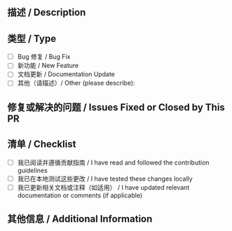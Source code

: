## 描述 / Description
<!--- 简要说明本次变更的目的以及解决的问题 / Briefly describe the purpose of this change and the problem it solves -->

## 类型 / Type

- [ ] Bug 修复 / Bug Fix  
- [ ] 新功能 / New Feature  
- [ ] 文档更新 / Documentation Update  
- [ ] 其他（请描述）/ Other (please describe):  

## 修复或解决的问题 / Issues Fixed or Closed by This PR

## 清单 / Checklist

- [ ] 我已阅读并遵循贡献指南 / I have read and followed the contribution guidelines  
- [ ] 我已在本地测试这些更改 / I have tested these changes locally  
- [ ] 我已更新相关文档或注释（如适用） / I have updated relevant documentation or comments (if applicable)  

## 其他信息 / Additional Information

<!--- 请在此补充任何与审查相关的额外信息或截图 / Please add any extra details or screenshots related to the review here.  -->
